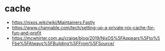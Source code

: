 # cache

* https://nixos.wiki/wiki/Maintainers:Fastly
* https://www.channable.com/tech/setting-up-a-private-nix-cache-for-fun-and-profit
* https://mcwhirter.com.au/craige/blog/2019/NixOS%5FAppears%5Fto%5Fbe%5FAlways%5FBuilding%5FFrom%5FSource/

